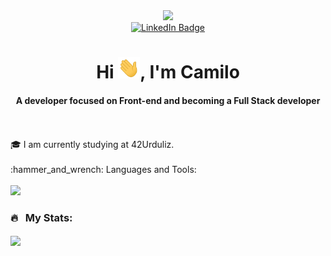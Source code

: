 <div id="header" align="center">
  <img src="https://media.giphy.com/media/M9gbBd9nbDrOTu1Mqx/giphy.gif" width="100"/>
</div>

<div align="center">
  <a href="https://www.linkedin.com/in/camilo-moncada-4b1823212/">
    <img src="https://img.shields.io/badge/LinkedIn-blue?style=for-the-badge&logo=linkedin&logoColor=white" alt="LinkedIn Badge"/>
  </a>
</div>

<h1 align="center">Hi <img width="35" src="https://github.com/1999AZZAR/1999AZZAR/blob/main/resources/img/waving.gif">, I'm Camilo </h1>
<h4 align="center">A developer focused on Front-end and becoming a Full Stack developer</h4>
</div>

<br>
<div id="badges"><img src="https://komarev.com/ghpvc/?username=Jcamil097&style=flat-square&color=blue" alt=""/></div>
🎓 I am currently studying at 42Urduliz.
<br>

<br>
:hammer_and_wrench: Languages and Tools:
<br>
<br>
<img src="https://skillicons.dev/icons?i=c,java,html,css,javascript,github,vscode,react">

### 🔥 &nbsp; My Stats:
<div>
  <a href=""> <img align="center" src="https://github-readme-stats.vercel.app/api/top-langs/?username=jcamil097&layout=compact&theme=blue-green"/> </a>
</div>
